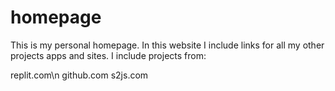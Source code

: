 # homepage
This is my personal homepage. In this website I include links for all my other projects apps and sites.
I include projects from: 

replit.com\n
github.com
s2js.com
